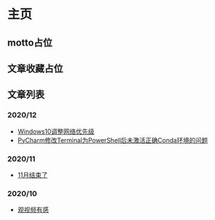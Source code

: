 # 主页

## motto占位

## 文章收藏占位

## 文章列表

### 2020/12

- [Windows10调整网络优先级](/articles/2020/12/11Windows10调整网络优先级.md)
- [PyCharm修改Terminal为PowerShell后未激活正确Conda环境的问题](/articles/2020/12/2PyCharm修改Terminal为PowerShell后未激活正确Conda环境的问题.md)

### 2020/11

- [11月结束了](/articles/2020/11/3011月结束了.md)

### 2020/10

- [观视频有感](/articles/2020/10/23观视频有感.md)